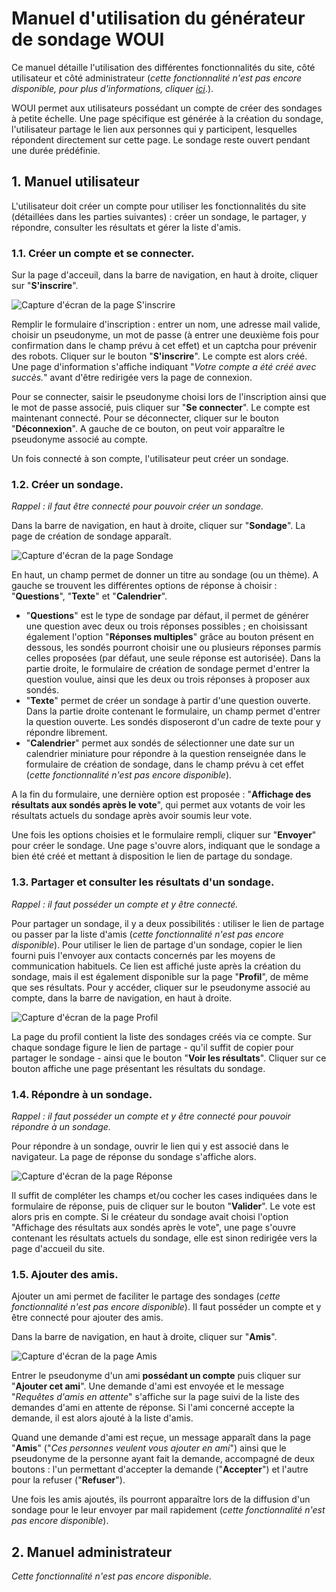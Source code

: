 # Manuel d'utilisation du générateur de sondage WOUI
Ce manuel détaille l'utilisation des différentes fonctionnalités du site, côté utilisateur et côté administrateur (*cette fonctionnalité n'est pas encore disponible, pour plus d'informations, cliquer [ici](https://github.com/SegolenePoisson/ProjetL3/blob/framework/info/post_mortem.md)*.).  

WOUI permet aux utilisateurs possédant un compte de créer des sondages à petite échelle. Une page spécifique est générée à la création du sondage, l'utilisateur partage le lien aux personnes qui y participent, lesquelles répondent directement sur cette page. Le sondage reste ouvert pendant une durée prédéfinie.
## 1. Manuel utilisateur

L'utilisateur doit créer un compte pour utiliser les fonctionnalités du site (détaillées dans les parties suivantes) : créer un sondage, le partager, y répondre, consulter les résultats et gérer la liste d'amis.

### 1.1. Créer un compte et se connecter.

Sur la page d'acceuil, dans la barre de navigation, en haut à droite, cliquer sur "**S'inscrire**". 

![Capture d'écran de la page S'inscrire](https://github.com/SegolenePoisson/ProjetL3/raw/master/info/img/img.jpg "Capture d'écran de la page d'inscription.")

Remplir le formulaire d'inscription : entrer un nom, une adresse mail valide, choisir un pseudonyme, un mot de passe (à entrer une deuxième fois pour confirmation dans le champ prévu à cet effet) et un captcha pour prévenir des robots. Cliquer sur le bouton "**S'inscrire**". Le compte est alors créé. Une page d'information s'affiche indiquant "*Votre compte a été créé avec succès.*" avant d'être redirigée vers la page de connexion.

Pour se connecter, saisir le pseudonyme choisi lors de l'inscription ainsi que le mot de passe associé, puis cliquer sur "**Se connecter**". Le compte est maintenant connecté. Pour se déconnecter, cliquer sur le bouton "**Déconnexion**". A gauche de ce bouton, on peut voir apparaître le pseudonyme associé au compte.

Un fois connecté à son compte, l'utilisateur peut créer un sondage.

### 1.2. Créer un sondage.
*Rappel : il faut être connecté pour pouvoir créer un sondage.*

Dans la barre de navigation, en haut à droite, cliquer sur "**Sondage**". La page de création de sondage apparaît.

![Capture d'écran de la page Sondage](https://github.com/SegolenePoisson/ProjetL3/raw/master/info/img/img.jpg "Capture d'écran de la page de création d'un sondage.")

En haut, un champ permet de donner un titre au sondage (ou un thème). A gauche se trouvent les différentes options de réponse à choisir : "**Questions**", "**Texte**" et "**Calendrier**".
- "**Questions**" est le type de sondage par défaut, il permet de générer une question avec deux ou trois réponses possibles ; en choisissant également l'option "**Réponses multiples**" grâce au bouton présent en dessous, les sondés pourront choisir une ou plusieurs réponses parmis celles proposées (par défaut, une seule réponse est autorisée). Dans la partie droite, le formulaire de création de sondage permet d'entrer la question voulue, ainsi que les deux ou trois réponses à proposer aux sondés.  
- "**Texte**" permet de créer un sondage à partir d'une question ouverte. Dans la partie droite contenant le formulaire, un champ permet d'entrer la question ouverte. Les sondés disposeront d'un cadre de texte pour y répondre librement.
- "**Calendrier**" permet aux sondés de sélectionner une date sur un calendrier miniature pour répondre à la question renseignée dans le formulaire de création de sondage, dans le champ prévu à cet effet (*cette fonctionnalité n'est pas encore disponible*).

 A la fin du formulaire, une dernière option est proposée : "**Affichage des résultats aux sondés après le vote**", qui permet aux votants de voir les résultats actuels du sondage après avoir soumis leur vote.
 
Une fois les options choisies et le formulaire rempli, cliquer sur "**Envoyer**" pour créer le sondage. Une page s'ouvre alors, indiquant que le sondage a bien été créé et mettant à disposition le lien de partage du sondage.

### 1.3. Partager et consulter les résultats d'un sondage.
*Rappel : il faut posséder un compte et y être connecté.*

Pour partager un sondage, il y a deux possibilités : utiliser le lien de partage ou passer par la liste d'amis (*cette fonctionnalité n'est pas encore disponible*).
Pour utiliser le lien de partage d'un sondage, copier le lien fourni puis l'envoyer aux contacts concernés par les moyens de communication habituels. Ce lien est affiché juste après la création du sondage, mais il est également disponible sur la page "**Profil**", de même que ses résultats. Pour y accéder, cliquer sur le pseudonyme associé au compte, dans la barre de navigation, en haut à droite. 

![Capture d'écran de la page Profil](https://github.com/SegolenePoisson/ProjetL3/raw/master/info/img/img.jpg "Capture d'écran de la page du profil.")

La page du profil contient la liste des sondages créés via ce compte. Sur chaque sondage figure le lien de partage - qu'il suffit de copier pour partager le sondage - ainsi que le bouton "**Voir les résultats**". Cliquer sur ce bouton affiche une page présentant les résultats du sondage.

### 1.4. Répondre à un sondage.
*Rappel : il faut posséder un compte et y être connecté pour pouvoir répondre à un sondage.*

Pour répondre à un sondage, ouvrir le lien qui y est associé dans le navigateur. La page de réponse du sondage s'affiche alors.

![Capture d'écran de la page Réponse](https://github.com/SegolenePoisson/ProjetL3/raw/master/info/img/img.jpg "Capture d'écran de la page de réponse à un sondage.")

Il suffit de compléter les champs et/ou cocher les cases indiquées dans le formulaire de réponse, puis de cliquer sur le bouton "**Valider**". Le vote est alors pris en compte. Si le créateur du sondage avait choisi l'option "Affichage des résultats aux sondés après le vote", une page s'ouvre contenant les résultats actuels du sondage, elle est sinon redirigée vers la page d'accueil du site.

### 1.5. Ajouter des amis.
Ajouter un ami permet de faciliter le partage des sondages (*cette fonctionnalité n'est pas encore disponible*).
Il faut posséder un compte et y être connecté pour ajouter des amis.

Dans la barre de navigation, en haut à droite, cliquer sur "**Amis**". 

![Capture d'écran de la page Amis](https://github.com/SegolenePoisson/ProjetL3/raw/master/info/img/img.jpg "Capture d'écran de la liste d'amis.")

Entrer le pseudonyme d'un ami **possédant un compte** puis cliquer sur "**Ajouter cet ami**". Une demande d'ami est envoyée et le message "*Requêtes d'amis en attente*" s'affiche sur la page suivi de la liste des demandes d'ami en attente de réponse. Si l'ami concerné accepte la demande, il est alors ajouté à la liste d'amis.

Quand une demande d'ami est reçue, un message apparaît dans la page "**Amis**" ("*Ces personnes veulent vous ajouter en ami*") ainsi que le pseudonyme de la personne ayant fait la demande, accompagné de deux boutons : l'un permettant d'accepter la demande ("**Accepter**") et l'autre pour la refuser ("**Refuser**").

Une fois les amis ajoutés, ils pourront apparaître lors de la diffusion d'un sondage pour le leur envoyer par mail rapidement (*cette fonctionnalité n'est pas encore disponible*).

## 2. Manuel administrateur
*Cette fonctionnalité n'est pas encore disponible.*
